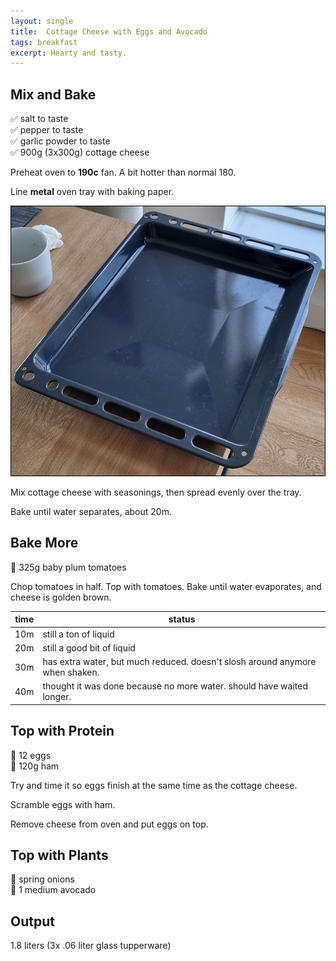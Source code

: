 ```yaml
---
layout: single
title:  Cottage Cheese with Eggs and Avocado
tags: breakfast
excerpt: Hearty and tasty.
---
```


## Mix and Bake

✅ salt to taste  
✅ pepper to taste  
✅ garlic powder to taste  
✅ 900g (3x300g) cottage cheese

Preheat oven to **190c** fan. A bit hotter than normal 180.

Line **metal** oven tray with baking paper.

![](/assets/images/metal-baking-tray.jpg)

Mix cottage cheese with seasonings, then spread evenly over the tray.

Bake until water separates, about 20m.

## Bake More

🔪 325g baby plum tomatoes

Chop tomatoes in half. Top with tomatoes. Bake until water evaporates, and cheese is golden brown.

time|status
-|-
10m|still a ton of liquid
20m|still a good bit of liquid
30m|has extra water, but much reduced. doesn't slosh around anymore when shaken.
40m|thought it was done because no more water. should have waited longer.

## Top with Protein

🥣 12 eggs  
🔪 120g ham

Try and time it so eggs finish at the same time as the cottage cheese.

Scramble eggs with ham.

Remove cheese from oven and put eggs on top.

## Top with Plants

🔪 spring onions  
🔪 1 medium avocado  

## Output

1.8 liters (3x .06 liter glass tupperware)
